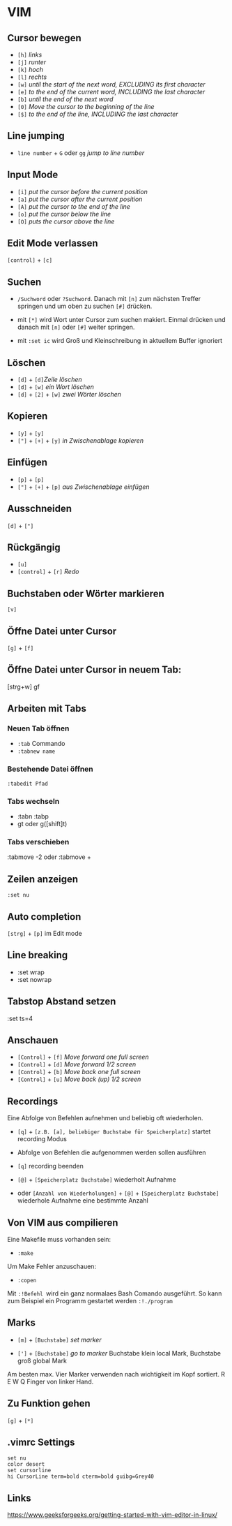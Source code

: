 # VIM

## Cursor bewegen

- `[h]` *links* 
- `[j]` *runter* 
- `[k]` *hoch* 
- `[l]` *rechts* 
- `[w]` *until the start of the next word, EXCLUDING its first character* 
- `[e]` *to the end of the current word, INCLUDING the last character* 
- `[b]` *until the end of the next word*
- `[0]` *Move the cursor to the beginning of the line*
- `[$]` *to the end of the line, INCLUDING the last character* 

## Line jumping

- `line number` + `G` oder `gg` *jump to line number*

## Input Mode

- `[i]` *put the cursor before the current position* 
- `[a]` *put the cursor after the current position* 
- `[A]` *put the cursor to the end of the line*
- `[o]` *put the cursor below the line* 
- `[O]` *puts the cursor above the line* 

## Edit Mode verlassen

`[control]` + `[c]` 

## Suchen

- `/Suchword` oder `?Suchword`. Danach mit `[n]` zum nächsten Treffer springen und um oben zu suchen `[#]` drücken. 

- mit `[*]` wird Wort unter Cursor zum suchen makiert. Einmal drücken und danach mit `[n]` oder `[#]` weiter springen.

- mit `:set ic` wird Groß und Kleinschreibung in aktuellem Buffer ignoriert

## Löschen

- `[d]` + `[d]`*Zeile löschen* 
- `[d]` + `[w]` *ein Wort löschen* 
- `[d]` + `[2]` + `[w]` *zwei Wörter löschen* 

## Kopieren

- `[y]` + `[y]` 
- `["]` + `[+]` + `[y]` *in Zwischenablage kopieren* 

## Einfügen

- `[p]` + `[p]` 
- `["]` + `[+]` + `[p]` *aus Zwischenablage einfügen* 

## Ausschneiden

`[d]` + `["]` 

## Rückgängig

- `[u]` 
- `[control]` + `[r]` *Redo* 

## Buchstaben oder Wörter markieren

`[v]` 

## Öffne Datei unter Cursor

`[g]` + `[f]` 

## Öffne Datei unter Cursor in neuem Tab:

[strg+w] gf 

## Arbeiten mit Tabs

### Neuen Tab öffnen

- `:tab` Commando 
- `:tabnew name` 

### Bestehende Datei öffnen

`:tabedit Pfad` 

### Tabs wechseln

- :tabn :tabp 
- gt oder g([shift]t) 

### Tabs verschieben

:tabmove -2 oder :tabmove + 

## Zeilen anzeigen

`:set nu` 

## Auto completion

`[strg]` + `[p]` im Edit mode 

## Line breaking

- :set wrap 
- :set nowrap 

## Tabstop Abstand setzen

:set ts=4 

## Anschauen

- `[Control]` + `[f]` *Move forward one full screen* 
- `[Control]` + `[d]` *Move forward 1/2 screen* 
- `[Control]` + `[b]` *Move back one full screen* 
- `[Control]` + `[u]` *Move back (up) 1/2 screen* 

## Recordings

Eine Abfolge von Befehlen aufnehmen und beliebig oft wiederholen.

- `[q]` + `[z.B. [a], beliebiger Buchstabe für Speicherplatz]` startet recording Modus

- Abfolge von Befehlen die aufgenommen werden sollen ausführen

- `[q]` recording beenden

- `[@]` + `[Speicherplatz Buchstabe]` wiederholt Aufnahme

- oder `[Anzahl von Wiederholungen]` + `[@]` + `[Speicherplatz Buchstabe]` wiederhole Aufnahme eine bestimmte Anzahl

## Von VIM aus compilieren

Eine Makefile muss vorhanden sein: 

- `:make` 

Um Make Fehler anzuschauen: 

- `:copen` 

Mit `:!Befehl `wird ein ganz normalaes Bash Comando ausgeführt. So kann zum Beispiel ein Programm gestartet werden `:!./program` 

## Marks

- `[m]` + `[Buchstabe]` *set marker* 

- `[']` + `[Buchstabe]` *go to marker* 
  Buchstabe klein local Mark, Buchstabe groß global Mark 

Am besten max. Vier Marker verwenden nach wichtigkeit im Kopf sortiert. R E W Q Finger von linker Hand. 

## Zu Funktion gehen

`[g]` + `[*]` 

## .vimrc Settings

```
set nu
color desert
set cursorline
hi CursorLine term=bold cterm=bold guibg=Grey40
```

## Links

https://www.geeksforgeeks.org/getting-started-with-vim-editor-in-linux/